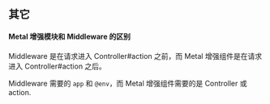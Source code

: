 ## 其它

#### Metal 增强模块和 Middleware 的区别

Middleware 是在请求进入 Controller#action 之前，而 Metal 增强组件是在请求进入 Controller#action 之后。


Middleware 需要的 `app` 和 `@env`，而 Metal 增强组件需要的是 Controller 或 action.
